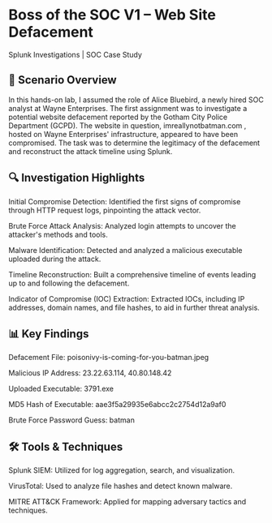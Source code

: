 # Boss of the SOC V1 – Web Site Defacement

Splunk Investigations | SOC Case Study

## 🧪 Scenario Overview

In this hands-on lab, I assumed the role of Alice Bluebird, a newly hired SOC analyst at Wayne Enterprises. The first assignment was to investigate a potential website defacement reported by the Gotham City Police Department (GCPD). The website in question, imreallynotbatman.com
, hosted on Wayne Enterprises' infrastructure, appeared to have been compromised. The task was to determine the legitimacy of the defacement and reconstruct the attack timeline using Splunk.

## 🔍 Investigation Highlights

Initial Compromise Detection: Identified the first signs of compromise through HTTP request logs, pinpointing the attack vector.

Brute Force Attack Analysis: Analyzed login attempts to uncover the attacker's methods and tools.

Malware Identification: Detected and analyzed a malicious executable uploaded during the attack.

Timeline Reconstruction: Built a comprehensive timeline of events leading up to and following the defacement.

Indicator of Compromise (IOC) Extraction: Extracted IOCs, including IP addresses, domain names, and file hashes, to aid in further threat analysis.

## 📊 Key Findings

Defacement File: poisonivy-is-coming-for-you-batman.jpeg

Malicious IP Address: 23.22.63.114, 40.80.148.42

Uploaded Executable: 3791.exe

MD5 Hash of Executable: aae3f5a29935e6abcc2c2754d12a9af0

Brute Force Password Guess: batman

## 🛠 Tools & Techniques

Splunk SIEM: Utilized for log aggregation, search, and visualization.

VirusTotal: Used to analyze file hashes and detect known malware.

MITRE ATT&CK Framework: Applied for mapping adversary tactics and techniques.
